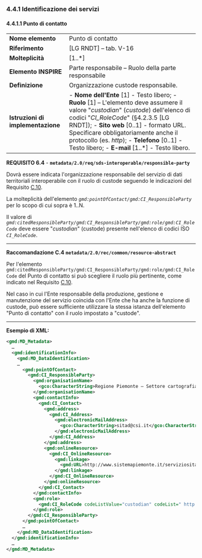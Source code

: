 ### 4.4.1 Identificazione dei servizi


#### 4.4.1.1 Punto di contatto

|  |  |
| --- | --- |
| **Nome elemento** | Punto di contatto |
| **Riferimento** | [LG RNDT] – tab. V-16 |
| **Molteplicità** | [1..\*] |
| **Elemento INSPIRE** | Parte responsabile – Ruolo della parte responsabile |
| **Definizione** | Organizzazione custode responsabile. |
| **Istruzioni di implementazione** | - **Nome dell&#39;Ente** [1] - Testo libero; - **Ruolo** [1] – L&#39;elemento deve assumere il valore &quot;_custodian_&quot; (_custode_) dell&#39;elenco di codici &quot;_CI\_RoleCode_&quot; (§4.2.3.5 [LG RNDT]); - **Sito web** [0..1] - formato URL. Specificare obbligatoriamente anche il protocollo (es. _http_); - **Telefono** [0..1] - Testo libero; - **E-mail** [1..\*] - Testo libero. |

**REQUISITO 6.4** - **```metadata/2.0/req/sds-interoperable/responsible-party```**

Dovrà essere indicata l&#39;organizzazione responsabile del servizio di dati territoriali interoperabile con il ruolo di custode seguendo le indicazioni del Requisito [C.10](../../common/identification.md#C.10).

La molteplicità dell&#39;elemento _```gmd:pointOfContact/gmd:CI_ResponsibleParty```_ per lo scopo di cui sopra è 1..N.

Il valore di _```gmd:citedResponsibleParty/gmd:CI_ResponsibleParty/gmd:role/gmd:CI_RoleCode```_ deve essere &quot;_custodian_&quot; (custode) presente nell&#39;elenco di codici ISO _```CI_RoleCode```_.

---

**Raccomandazione C.4**  **```metadata/2.0/rec/common/resource-abstract```**

Per l&#39;elemento ```gmd:citedResponsibleParty/gmd:CI_ResponsibleParty/gmd:role/gmd:CI_RoleCode``` del Punto di contatto si può scegliere il ruolo più pertinente, come indicato nel Requisito [C.10](../../common/identification.md#C.10).

Nel caso in cui l&#39;Ente responsabile della produzione, gestione e manutenzione del servizio coincida con l&#39;Ente che ha anche la funzione di custode, può essere sufficiente utilizzare la stessa istanza dell&#39;elemento &quot;Punto di contatto&quot; con il ruolo impostato a &quot;custode&quot;.

---

**Esempio di XML:**

```xml
<gmd:MD_Metadata>
  …
  <gmd:identificationInfo>
    <gmd:MD_DataIdentification>
    …
      <gmd:pointOfContact>
        <gmd:CI_ResponsibleParty>
          <gmd:organisationName>
            <gco:CharacterString>Regione Piemonte – Settore cartografia e sistema informativo territoriale</gco:CharacterString>
          </gmd:organisationName>
          <gmd:contactInfo>
            <gmd:CI_Contact>
              <gmd:address>
                <gmd:CI_Address>
                  <gmd:electronicMailAddress>
                    <gco:CharacterString>sitad@csi.it</gco:CharacterString>
                  </gmd:electronicMailAddress>
                </gmd:CI_Address>
              </gmd:address>
              <gmd:onlineResource>
                <gmd:CI_OnlineResource>
                  <gmd:linkage>
                    <gmd:URL>http://www.sistemapiemonte.it/serviziositad/</gmd:URL>
                  </gmd:linkage>
                </gmd:CI_OnlineResource>
              </gmd:onlineResource>
            </gmd:CI_Contact>
          </gmd:contactInfo>
          <gmd:role>
            <gmd:CI_RoleCode codeListValue="custodian" codeList=" http://standards.iso.org/iso/19139/resources/gmxCodelists.xml#CI_RoleCode">custode</gmd:CI_RoleCode>
          </gmd:role>
        </gmd:CI_ResponsibleParty>
      </gmd:pointOfContact>
      …
    </gmd:MD_DataIdentification>
  </gmd:identificationInfo>
  …
</gmd:MD_Metadata>
```
